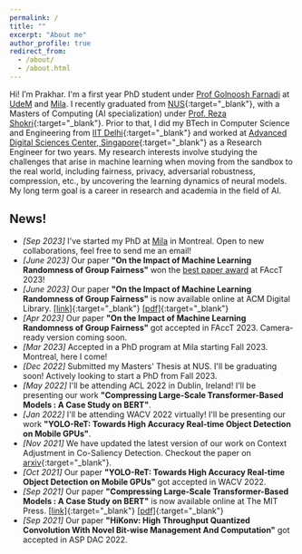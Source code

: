 ```yaml
---
permalink: /
title: ""
excerpt: "About me"
author_profile: true
redirect_from:
  - /about/
  - /about.html
---
```


Hi! I’m Prakhar. I'm a first year PhD student under [Prof Golnoosh Farnadi](https://gfarnadi.github.io/) at [UdeM](https://www.umontreal.ca/) and [Mila](https://mila.quebec/en/). I recently graduated from [NUS](https://www.comp.nus.edu.sg/){:target="_blank"}, with a Masters of Computing (AI specialization) under [Prof. Reza Shokri](https://www.comp.nus.edu.sg/~reza/){:target="_blank"}. Prior to that, I did my BTech in Computer Science and Engineering from [IIT Delhi](https://www.cse.iitd.ernet.in/){:target="_blank"} and worked at [Advanced Digital Sciences Center, Singapore](https://adsc.illinois.edu/){:target="_blank"} as a Research Engineer for two years. My research interests involve studying the challenges that arise in machine learning when moving from the sandbox to the real world, including fairness, privacy, adversarial robustness, compression, etc., by uncovering the learning dynamics of neural models. My long term goal is a career in research and academia in the field of AI.

News!
------
* _[Sep 2023]_ I've started my PhD at [Mila](https://mila.quebec/en/) in Montreal. Open to new collaborations, feel free to send me an email!
* _[June 2023]_ Our paper **"On the Impact of Machine Learning Randomness of Group Fairness"** won the [best paper award](https://twitter.com/FAccTConference/status/1668334064653434881) at FAccT 2023!
* _[June 2023]_ Our paper **"On the Impact of Machine Learning Randomness of Group Fairness"** is now available online at ACM Digital Library. [\[link\]](https://dl.acm.org/doi/abs/10.1145/3593013.3594116){:target="_blank"} [\[pdf\]](http://prakharg24.github.io/files/fairness_variance.pdf){:target="_blank"}
* _[Apr 2023]_ Our paper **"On the Impact of Machine Learning Randomness of Group Fairness"** got accepted in FAccT 2023. Camera-ready version coming soon.
* _[Mar 2023]_ Accepted in a PhD program at Mila starting Fall 2023. Montreal, here I come!
* _[Dec 2022]_ Submitted my Masters' Thesis at NUS. I'll be graduating soon! Actively looking to start a PhD from Fall 2023.
* _[May 2022]_ I'll be attending ACL 2022 in Dublin, Ireland! I'll be presenting our work **"Compressing Large-Scale Transformer-Based Models : A Case Study on BERT"**.
* _[Jan 2022]_ I'll be attending WACV 2022 virtually! I'll be presenting our work **"YOLO-ReT: Towards High Accuracy Real-time Object Detection on Mobile GPUs"**.
* _[Nov 2021]_ We have updated the latest version of our work on Context Adjustment in Co-Saliency Detection. Checkout the paper on [arxiv](https://arxiv.org/abs/2108.02093){:target="_blank"}.
* _[Oct 2021]_ Our paper **"YOLO-ReT: Towards High Accuracy Real-time Object Detection on Mobile GPUs"** got accepted in WACV 2022.
* _[Sep 2021]_ Our paper **"Compressing Large-Scale Transformer-Based Models : A Case Study on BERT"** is now available online at The MIT Press. [\[link\]](https://direct.mit.edu/tacl/article/doi/10.1162/tacl_a_00413/107387/Compressing-Large-Scale-Transformer-Based-Models-A){:target="_blank"} [\[pdf\]](http://prakharg24.github.io/files/bert_compression.pdf){:target="_blank"}
* _[Sep 2021]_ Our paper **"HiKonv: High Throughput Quantized Convolution With Novel Bit-wise Management And Computation"** got accepted in ASP DAC 2022.
<!-- * _[June 2021]_ I'll be joining **NUS MComp (AI specialization)** program in August 2021.
* _[June 2021]_ Our paper **"Learning-Based Simultaneous Detection and Characterization of Time Delay Attack in Cyber-Physical Systems"** is now available online at IEEE Explore. [\[link\]](https://ieeexplore.ieee.org/document/9352977){:target="_blank"} [\[pdf\]](http://prakharg24.github.io/files/learning_cps.pdf){:target="_blank"} -->
<!-- * _[Oct 2020]_ We have updated the latest version of our work on Time Series Analysis in High Frequency Trading. Checkout the paper on [arxiv](https://arxiv.org/abs/1809.01506){:target="_blank"}. -->
<!-- * _[Sep 2020]_ We have updated the latest version of our work on Zero-shot Abstractive Summarization for Conversations. Checkout the paper on [arxiv](https://arxiv.org/abs/1902.01615){:target="_blank"}. -->

